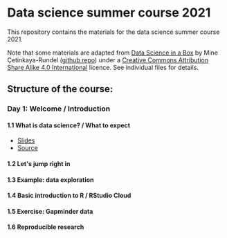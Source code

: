 # Data science summer course 2021

This repository contains the materials for the data science summer course 2021.

Note that some materials are adapted from [Data Science in a Box](https://datasciencebox.org) by Mine Çetinkaya-Rundel ([github repo](https://github.com/rstudio-education/datascience-box)) under a [Creative Commons Attribution Share Alike 4.0 International](https://creativecommons.org/licenses/by-sa/4.0/) licence.
See individual files for details.

## Structure of the course:

### Day 1: Welcome / Introduction

#### 1.1 What is data science? / What to expect

* [Slides](course_materials/slides/u01_d01_welcome/u01_d01_welcome.html)
* [Source](course_materials/slides/u01_d01_welcome/u01_d01_welcome.Rmd)

#### 1.2 Let's jump right in

#### 1.3 Example: data exploration

#### 1.4 Basic introduction to R / RStudio Cloud

#### 1.5 Exercise: Gapminder data

#### 1.6 Reproducible research